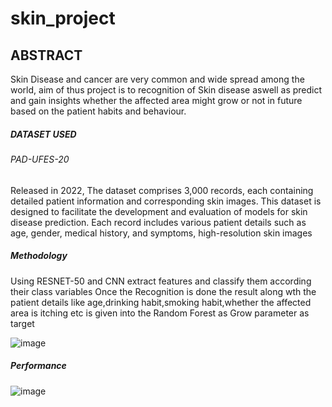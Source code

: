 # skin_project
## ABSTRACT
Skin Disease and cancer are very common and wide spread among the world, aim of thus project is to recognition of Skin disease aswell as predict and gain insights whether the affected area might grow or not in future based on the patient habits and behaviour.

##### DATASET USED
###### PAD-UFES-20
Released in 2022,
The dataset comprises 3,000 records, each containing detailed patient information and corresponding skin images. This dataset is designed to facilitate the development and evaluation of models for skin disease prediction. Each record includes various patient details such as age, gender, medical history, and symptoms, high-resolution skin images 

##### Methodology

Using RESNET-50 and CNN extract features and classify them according their class variables
Once the Recognition is done the result along wth the patient details like age,drinking habit,smoking habit,whether the affected area is itching etc is given into the Random Forest as Grow parameter as target 

![image](https://github.com/user-attachments/assets/9a2bc8c4-43fa-4533-a238-9be0b40507c0)

##### Performance

![image](https://github.com/user-attachments/assets/2136d8bb-4aae-4f0f-87d9-207cf7435336)


